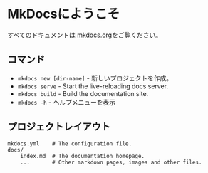 # MkDocsにようこそ

すべてのドキュメントは [mkdocs.org](https://www.mkdocs.org)をご覧ください。

## コマンド

* `mkdocs new [dir-name]` - 新しいプロジェクトを作成。
* `mkdocs serve` - Start the live-reloading docs server.
* `mkdocs build` - Build the documentation site.
* `mkdocs -h` - ヘルプメニューを表示

## プロジェクトレイアウト

    mkdocs.yml    # The configuration file.
    docs/
        index.md  # The documentation homepage.
        ...       # Other markdown pages, images and other files.
